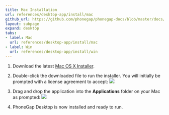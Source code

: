 ```yaml
---
title: Mac Installation
url: references/desktop-app/install/mac
github_url: https://github.com/phonegap/phonegap-docs/blob/master/docs/3-references/desktop-app/1-install/1-mac.html.md
layout: subpage
expand: desktop
tabs:
- label: Mac
  url: references/desktop-app/install/mac
- label: Win
  url: references/desktop-app/install/win  
---
```



1. Download the latest [Mac OS X Installer](https://github.com/phonegap/phonegap-app-desktop/releases/download/0.2.2/PhoneGapDesktop.dmg).

2. Double-click the downloaded file to run the installer. You will initially be prompted with a license agreement to accept:
![](/images/license-agreement.png)

3. Drag and drop the application into the **Applications** folder on your Mac as prompted:
![](/images/drag-to-apps-folder.png)

4. PhoneGap Desktop is now installed and ready to run.
